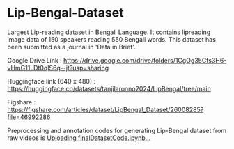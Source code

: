 # Lip-Bengal-Dataset

Largest Lip-reading dataset in Bengali Language. It contains lipreading image data of 150 speakers reading 550 Bengali words. This dataset has been submitted as a journal in 'Data in Brief'.

Google Drive Link : https://drive.google.com/drive/folders/1CgOg35Cfs3H6-vHmG11LDt0qlS6q--jt?usp=sharing

Huggingface link (640 x 480) : https://huggingface.co/datasets/tanjilaronno2024/LipBengal/tree/main

Figshare : https://figshare.com/articles/dataset/LipBengal_Dataset/26008285?file=46992286

Preprocessing and annotation codes for generating Lip-Bengal dataset from raw videos is [Uploading finalDatasetCode.ipynb…]()

